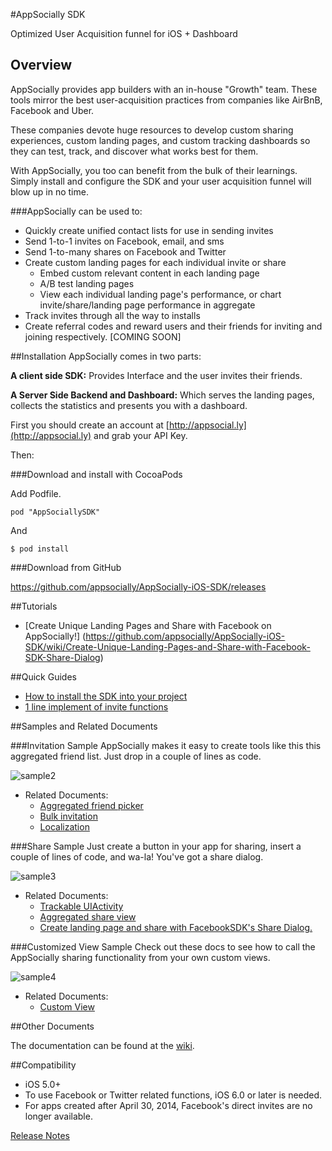 #AppSocially SDK

Optimized User Acquisition funnel for iOS + Dashboard

## Overview
AppSocially provides app builders with an in-house "Growth" team. These tools mirror the best user-acquisition practices from companies like AirBnB, Facebook and Uber.

These companies devote huge resources to develop custom sharing experiences, custom landing pages, and custom tracking dashboards so they can test, track, and discover what works best for them. 

With AppSocially, you too can benefit from the bulk of their learnings. Simply install and configure the SDK and your user acquisition funnel will blow up in no time.

###AppSocially can be used to:
 * Quickly create unified contact lists for use in sending invites
 * Send 1-to-1 invites on Facebook, email, and sms
 * Send 1-to-many shares on Facebook and Twitter
 * Create custom landing pages for each individual invite or share
	 * Embed custom relevant content in each landing page
	 * A/B test landing pages
	 * View each individual landing page's performance, or chart invite/share/landing page performance in aggregate
 * Track invites through all the way to installs
 * Create referral codes and reward users and their friends for inviting and joining respectively. [COMING SOON]


##Installation
AppSocially comes in two parts:

**A client side SDK:** Provides Interface and  the user invites their friends.

**A Server Side Backend and Dashboard:**  Which serves the landing pages, collects the statistics and presents you with a dashboard.

First you should create an account at [http://appsocial.ly](http://appsocial.ly) and grab your API Key. 

Then:

###Download and install with CocoaPods

Add Podfile.

````
pod "AppSociallySDK"
````

And

````
$ pod install
````

###Download from GitHub

https://github.com/appsocially/AppSocially-iOS-SDK/releases



##Tutorials

- [Create Unique Landing Pages and Share with Facebook on AppSocially!] (https://github.com/appsocially/AppSocially-iOS-SDK/wiki/Create-Unique-Landing-Pages-and-Share-with-Facebook-SDK-Share-Dialog)

##Quick Guides

- [How to install the SDK into your project](https://github.com/appsocially/AppSocially-iOS-SDK/wiki/How-to-install-the-SDK-into-your-project)
- [1 line implement of invite functions](https://github.com/appsocially/AppSocially-iOS-SDK/wiki/1-line-implement-of-invite-functions)


##Samples and Related Documents

###Invitation Sample
AppSocially makes it easy to create tools like this this aggregated friend list. Just drop in a couple of lines as code.

![sample2](http://appsocially-docs-resources.s3.amazonaws.com/ss_InviteSmaple__.png)

- Related Documents:
  - [Aggregated friend picker](https://github.com/appsocially/AppSocially-iOS-SDK/wiki/Aggregated-friend-picker)
  - [Bulk invitation](https://github.com/appsocially/AppSocially-iOS-SDK/wiki/Bulk-invitation)
  - [Localization](https://github.com/appsocially/AppSocially-iOS-SDK/wiki/Localization)

###Share Sample
Just create a button in your app for sharing, insert a couple of lines of code, and wa-la! You've got a share dialog.

![sample3](http://appsocially-docs-resources.s3.amazonaws.com/ss_ShareSample__.png)

- Related Documents:
  - [Trackable UIActivity](https://github.com/appsocially/AppSocially-iOS-SDK/wiki/Trackable-UIActivity)
  - [Aggregated share view](https://github.com/appsocially/AppSocially-iOS-SDK/wiki/Aggregated-share-view)
  - [Create landing page and share with FacebookSDK's Share Dialog.](https://github.com/appsocially/AppSocially-iOS-SDK/wiki/Create-landing-page-and-share-with-FacebookSDK's-Share-Dialog)

###Customized View Sample
Check out these docs to see how to call the AppSocially sharing functionality from your own custom views.

![sample4](http://appsocially-docs-resources.s3.amazonaws.com/ss_CustomizedViewSample__.png)

- Related Documents:
  - [Custom View](https://github.com/appsocially/AppSocially-iOS-SDK/wiki/Custom-View)

##Other Documents

The documentation can be found at the [wiki](https://github.com/appsocially/AppSocially-iOS-SDK/wiki).

##Compatibility

- iOS 5.0+
- To use Facebook or Twitter related functions, iOS 6.0 or later is needed.
- For apps created after April 30, 2014, Facebook's direct invites are no longer available.

[Release Notes](https://github.com/appsocially/AppSocially-iOS-SDK/wiki/Release-Notes)
